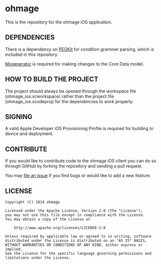 ohmage
======

This is the repository for the ohmage iOS application.

DEPENDENCIES
------------

There is a dependency on [PEGKit](https://github.com/itod/pegkit) for condition grammer parsing, which is included in this repository.

[Mogenerator](http://rentzsch.github.io/mogenerator/) is required for making changes to the Core Data model.

HOW TO BUILD THE PROJECT
------------------------

The project should always be opened through the workspace file (ohmage_ios.xcworkspace) rather than the project file (ohmage_ios.xcodeproj) for the dependencies to work properly.

SIGNING
-------

A valid Apple Developer iOS Provisioning Profile is required for building to device and deployment.

CONTRIBUTE
----------

If you would like to contribute code to the ohmage iOS client you can do so through GitHub by forking the repository and sending a pull request.

You may [file an issue](https://github.com/ohmage/ios/issues/new) if you find bugs or would like to add a new feature.

LICENSE
-------

    Copyright (C) 2014 ohmage

    Licensed under the Apache License, Version 2.0 (the "License");
    you may not use this file except in compliance with the License.
    You may obtain a copy of the License at

        http://www.apache.org/licenses/LICENSE-2.0

    Unless required by applicable law or agreed to in writing, software
    distributed under the License is distributed on an "AS IS" BASIS,
    WITHOUT WARRANTIES OR CONDITIONS OF ANY KIND, either express or implied.
    See the License for the specific language governing permissions and
    limitations under the License.